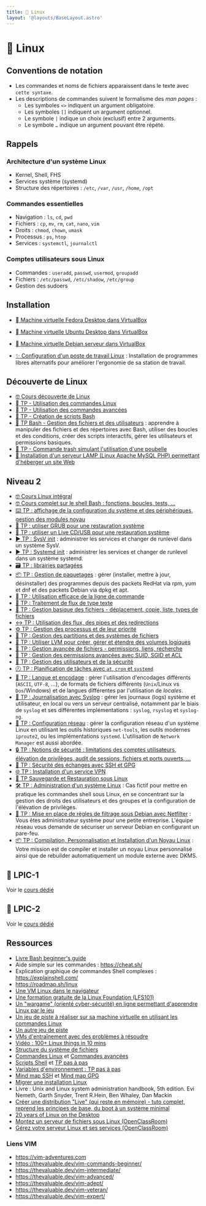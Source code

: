 ```yaml
---
title: 🐧 Linux
layout: '@layouts/BaseLayout.astro'
---
```


# 🐧 Linux

## Conventions de notation

- Les commandes et noms de fichiers apparaissent dans le texte avec `cette syntaxe`.
- Les descriptions de commandes suivent le formalisme des _man pages_ :
  - Les symboles `<>` indiquent un argument obligatoire.
  - Les symboles `[]` indiquent un argument optionnel.  
  - Le symbole `|` indique un choix (exclusif) entre 2 arguments.
  - Le symbole `…` indique un argument pouvant être répété.

## Rappels

### Architecture d'un système Linux

- Kernel, Shell, FHS
- Services système (systemd)
- Structure des répertoires : `/etc`, `/var`, `/usr`, `/home`, `/opt`

### Commandes essentielles

- Navigation : `ls`, `cd`, `pwd`
- Fichiers : `cp`, `mv`, `rm`, `cat`, `nano`, `vim`
- Droits : `chmod`, `chown`, `umask`
- Processus : `ps`, `htop`
- Services : `systemctl`, `journalctl`

### Comptes utilisateurs sous Linux

- Commandes : `useradd`, `passwd`, `usermod`, `groupadd`
- Fichiers : `/etc/passwd`, `/etc/shadow`, `/etc/group`
- Gestion des sudoers

## Installation

- [󰣛 Machine virtuelle Fedora Desktop dans VirtualBox](/linux/tp-installation-vbox-fedora-workstation)
- [󰕈 Machine virtuelle Ubuntu Desktop dans VirtualBox](/linux/tp-installation-vbox-ubuntu-workstation)
- [󰣚  Machine virtuelle Debian serveur dans VirtualBox](/linux/tp-installation-vbox-debian-server)

- [✨ Configuration d'un poste de travail Linux](/linux/tp-env-dev) : Installation de programmes libres alternatifs pour améliorer l'ergonomie de sa station de travail.

## Découverte de Linux

- [🤓 Cours découverte de Linux](/linux/cours-1)
- [  TP - Utilisation des commandes Linux](/linux/tp-commandes_linux)
- [  TP - Utilisation des commandes avancées](/linux/tp-commandes_avancees)
- [📜 TP - Création de scripts Bash](/linux/tp-scripts_bash)
- [📜 TP Bash - Gestion des fichiers et des utilisateurs](/linux/tp-script) : apprendre à manipuler des fichiers et des répertoires avec Bash, utiliser des boucles et des conditions, créer des scripts interactifs, gérer les utilisateurs et permissions basiques.
- [🚮 TP - Commande trash simulant l'utilisation d'une poubelle](/linux/tp-trash)
- [🔦 Installation d'un serveur LAMP (Linux Apache MySQL PHP) permettant d'héberger un site Web](/linux/projet_lamp)

## Niveau 2

- [🤓 Cours Linux intégral](/linux/cours)
- [🤓 Cours complet sur le shell Bash : fonctions, boucles, tests, …](/linux/cours-shell)
- [⌨️ TP : affichage de la configuration du système et des périphériques, gestion des modules noyau](/linux/tp-systeme)
- [📀 TP : utiliser GRUB pour une restauration système](/linux/tp-grub)
- [📀 TP : utiliser un Live CD/USB pour une restauration système](/linux/tp-rescue)
- [▶️ TP : SysV init](/linux/tp-sysv) : administrer les services et changer de runlevel dans un système SysV.
- [▶️ TP : Systemd init](/linux/tp-systemd) : administrer les services et changer de runlevel dans un système systemd.
- [🗃️ TP : librairies partagées](/linux/tp-shared-lib)
- [📦 TP : Gestion de paquetages](/linux/tp-rpm-apt) : gérer (installer, mettre à jour, désinstaller) des programmes depuis des packets RedHat via rpm, yum et dnf et des packets Debian via dpkg et apt.
- [  TP : Utilisation efficace de la ligne de commande](/linux/tp-ligne-commande)
- [📃 TP : Traitement de flux de type texte](/linux/tp-texte)
- [📂 TP : Gestion basique des fichiers - déplacement, copie, liste, types de fichiers](/linux/tp-fichiers)
- [↔️ TP : Utilisation des flux, des pipes et des redirections ](/linux/tp-redirections)
- [⚙️ TP : Gestion des processus et de leur priorité](/linux/tp-process)
- [💽 TP : Gestion des partitions et des systèmes de fichiers](/linux/tp-partitions)
- [💽 TP : Utiliser LVM pour créer, gérer et étendre des volumes logiques](/linux/tp-lvm)
- [📁 TP : Gestion avancée de fichiers - permissions, liens, recherche](/linux/tp-fichiers-avance)
- [🔐 TP : Gestion des permissions avancées avec SUID, SGID et ACL](/linux/tp-droits-avance)
- [👥 TP : Gestion des utilisateurs et de la sécurité](/linux/tp-utilisateurs)
- [🕗 TP : Planification de tâches avec `at`, `cron` et `systemd`](/linux/tp-cron)
- [📨 TP : Langue et encodage](/linux/tp-lang) : gérer l'utilisation d'encodages différents (`ASCII`, `UTF-8`, …), de formats de fichiers différents (`Unix`/Linux vs `Dos`/Windows) et de langues différentes par l'utilisation de _locales_.
- [📜 TP : Journalisation avec Syslog](/linux/tp-syslog) : gérer les journaux (logs) système et utilisateur, en local ou vers un serveur centralisé, notamment par le biais de `syslog` et ses différentes implémentations : `syslog`, `rsyslog` et `syslog-ng`.
- [📡 TP : Configuration réseau](/linux/tp-network) : gérer la configuration réseau d'un système Linux en utilisant les outils historiques `net-tools`, les outils modernes `iproute2`, ou les implémentations `systemd`. L'utilisation de `Network Manager` est aussi abordée.
- [🔒 TP : Notions de sécurité : limitations des comptes utilisateurs, élévation de privilèges, audit de sessions, fichiers et ports ouverts, …](/linux/tp-security)
- [🔐 TP : Sécurité des échanges avec SSH et GPG](/linux/tp-ssh-gpg)
- [🌐 TP : Installation d'un service VPN](/linux/tp-vpn)
- [💾 TP Sauvegarde et Restauration sous Linux](/linux/tp-backup)
- [🛠️ TP : Administration d'un système Linux](/linux/tp-admin-technova) : Cas fictif pour mettre en pratique les commandes shell sous Linux, en se concentrant sur la gestion des droits des utilisateurs et des groupes et la configuration de l'élévation de privilèges.
- [🔐 TP : Mise en place de règles de filtrage sous Debian avec Netfilter](/linux/projet-netfilter) : Vous êtes administrateur système pour une petite entreprise. L'équipe réseau vous demande de sécuriser un serveur Debian en configurant un pare-feu.
- [📦 TP : Compilation, Personnalisation et Installation d'un Noyau Linux](/linux/tp-build-kernel) : Votre mission est de compiler et installer un noyau Linux personnalisé ainsi que de rebuilder automatiquement un module externe avec DKMS.

## 🔗 LPIC-1

Voir le [cours dédié](/esgi/b3/lpic-1)

## 🔗 LPIC-2

Voir le [cours dédié](/esgi/m1/lpic-2)

## Ressources

- [Livre Bash beginner's guide](https://ftp.traduc.org/doc-vf/guides/Bash-Beginners-Guide/)
- Aide simple sur les commandes : <https://cheat.sh/>
- Explication graphique de commandes Shell complexes : <https://explainshell.com/>
- <https://roadmap.sh/linux>
- [Une VM Linux dans le navigateur](https://webvm.io/)
- [Une formation gratuite de la Linux Foundation (LFS101)](https://training.linuxfoundation.org/training/introduction-to-linux/)
- [Un "wargame" (orienté cyber-sécurité) en ligne permettant d'apprendre Linux par le jeu](https://overthewire.org/wargames/bandit/)
- [Un jeu de piste à réaliser sur sa machine virtuelle en utilisant les commandes Linux](https://github.com/veltman/clmystery)
- [Un autre jeu de piste](https://github.com/phyver/GameShell)
- [VMs d'entraînement avec des problèmes à résoudre](https://sadservers.com/)
- [Vidéo : 100+ Linux things in 10 mins](https://youtube.com/watch?v=LKCVKw9CzFo)
- [Structure du système de fichiers](https://www.zdnet.fr/pratique/linux-la-structure-du-systeme-de-fichiers-expliquee-397880.htm)
- [Commandes Linux](https://blog.stephane-robert.info/docs/admin-serveurs/linux/commandes/) et [Commandes avancées](https://blog.stephane-robert.info/docs/admin-serveurs/linux/commandes-avancees/)
- [Scripts Shell](https://linux.goffinet.org/administration/scripts-shell/) et [TP pas à pas](https://systemes.gricad-pages.univ-grenoble-alpes.fr/www-unix/avance/seance1-2-script-sh-pas-a-pas/tp-pas-a-pas.pdf)
- [Variables d'environnement : TP pas à pas](https://systemes.gricad-pages.univ-grenoble-alpes.fr/www-unix/avance/seance4-varenv-pas-a-pas/tp-pas-a-pas-varenv.pdf)
- [Mind map SSH](https://www.formation-lpi.com/Mind-Map-SSH.html) et [Mind map GPG](https://www.formation-lpi.com/Mind-Map-gpg.html)
- [Migrer une installation Linux](https://www.antoinefi.net/index.php/2025/01/29/migrer-une-installation-linux/)
- Livre : Unix and Linux system administration handbook, 5th edition. Evi Nemeth, Garth Snyder, Trent R.Hein, Ben Whaley, Dan Mackin
- [Créer une distribution "Live" (qui reste en mémoire) - tuto complet, reprend les principes de base, du boot à un système minimal](https://zestedesavoir.com/tutoriels/268/creer-son-premier-rim-linux/)
- [20 years of Linux on the Desktop](https://ploum.net/2024-10-20-20years-linux-desktop-part1.html)
- [Montez un serveur de fichiers sous Linux (OpenClassRoom)](https://openclassrooms.com/fr/courses/2356316-montez-un-serveur-linux-et-ses-services)
- [Gérez votre serveur Linux et ses services (OpenClassRoom)](https://openclassrooms.com/fr/courses/1733551-gerez-votre-serveur-linux-et-ses-services)

### Liens VIM

- <https://vim-adventures.com>
- <https://thevaluable.dev/vim-commands-beginner/>
- <https://thevaluable.dev/vim-intermediate/>
- <https://thevaluable.dev/vim-advanced/>
- <https://thevaluable.dev/vim-adept/>
- <https://thevaluable.dev/vim-veteran/>
- <https://thevaluable.dev/vim-expert/>
